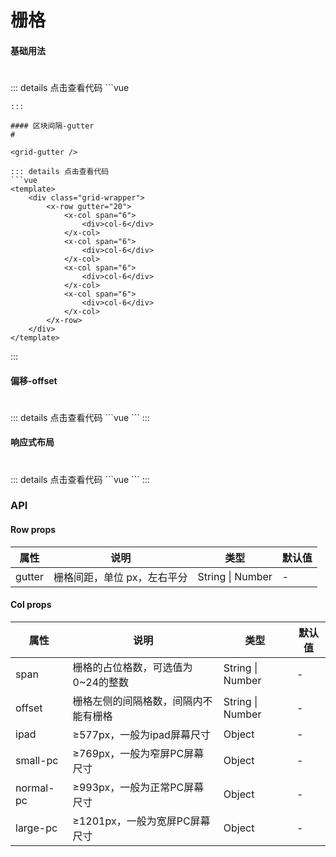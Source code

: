 # 栅格

#### 基础用法
#
<grid-base />
::: details 点击查看代码
```vue
<template>
    <div class="grid-wrapper">
        <x-row>
            <x-col span="12">
                <div class="test">col-12</div>
            </x-col>
            <x-col  span="12">
                <div class="test">col-12</div>
            </x-col>
        </x-row>
        <br>
        <x-row>
            <x-col span="8">
                <div class="test">col-8</div>
            </x-col>
            <x-col  span="8">
                <div class="test">col-8</div>
            </x-col>
            <x-col  span="8">
                <div class="test">col-8</div>
            </x-col>
        </x-row>
        <br>
        <x-row>
            <x-col span="6">
                <div class="test">col-6</div>
            </x-col>
           <x-col span="6">
                <div class="test">col-6</div>
            </x-col>
           <x-col span="6">
                <div class="test">col-6</div>
            </x-col>
           <x-col span="6">
                <div class="test">col-6</div>
            </x-col>
        </x-row>
    </div>
</template>

<script>
    export default {
        
    }
</script>

<style scoped>
    .x-col:nth-child(odd) > div {
        background-color: rgba(0,153,229,.7);
    }

    .x-col:nth-child(even) > div {
        background-color: rgba(0,153,229,.9);
    }

    .x-col > div {
        color: #ffffff;
        display: flex;
        justify-content: center;
        align-items: center;
        height: 30px;
    }
</style>
```
:::

#### 区块间隔-gutter
#

<grid-gutter />

::: details 点击查看代码
```vue
<template>
    <div class="grid-wrapper">
        <x-row gutter="20">
            <x-col span="6">
                <div>col-6</div>
            </x-col>
            <x-col span="6">
                <div>col-6</div>
            </x-col>
            <x-col span="6">
                <div>col-6</div>
            </x-col>
            <x-col span="6">
                <div>col-6</div>
            </x-col>
        </x-row>
    </div>
</template>
```
:::

#### 偏移-offset
#
<grid-offset />
::: details 点击查看代码
```vue
<template>
    <div class="grid-wrapper">
        <x-row>
            <x-col span="4">
                <div>col-4</div>
            </x-col>
            <x-col span="10" offset="2">
                <div>col-10 | offset-2</div>
            </x-col>
            <x-col span="6" offset="2">
                <div>col-6 | offset-2</div>
            </x-col>
        </x-row>
    </div>
</template>
```
:::

#### 响应式布局 
#
<grid-layout />
::: details 点击查看代码
```vue
<template>
    <div class="grid-wrapper">
        <x-row>
            <x-col :span="24" :ipad="{span: '12'}" :small-pc="{span: '8'}" :normal-pc="{span: '12'}" :large-pc="{span: '24'}">
                <div>col</div>
            </x-col>
            <x-col :span="24" :ipad="{span: '12'}" :small-pc="{span: '8'}" :normal-pc="{span: '12'}" :large-pc="{span: '24'}">
                <div>col</div>
            </x-col>
            <x-col :span="24" :ipad="{span: '12'}" :small-pc="{span: '8'}" :normal-pc="{span: '12'}" :large-pc="{span: '24'}">
                <div>col</div>
            </x-col>
            <x-col :span="24" :ipad="{span: '12'}" :small-pc="{span: '8'}" :normal-pc="{span: '12'}" :large-pc="{span: '24'}">
                <div>col</div>
            </x-col>
            <x-col :span="24" :ipad="{span: '12'}" :small-pc="{span: '8'}" :normal-pc="{span: '12'}" :large-pc="{span: '24'}">
                <div>col</div>
            </x-col>
            <x-col :span="24" :ipad="{span: '12'}" :small-pc="{span: '8'}" :normal-pc="{span: '12'}" :large-pc="{span: '24'}">
                <div>col</div>
            </x-col>
        </x-row>
    </div>
</template>
```
:::

### API
#### Row props
| 属性 | 说明   | 类型 | 默认值 |
| ----- | --------- | ----------- | ------- |
| gutter | 栅格间距，单位 px，左右平分 | String \| Number | - |

#### Col props
| 属性 | 说明   | 类型 | 默认值 |
| ----- | --------- | ----------- | ------- |
| span | 栅格的占位格数，可选值为0~24的整数 | String \| Number | - |
| offset | 栅格左侧的间隔格数，间隔内不能有栅格 | String \| Number | - |
| ipad | ≥577px，一般为ipad屏幕尺寸 | Object | - |
| small-pc | ≥769px，一般为窄屏PC屏幕尺寸 | Object | - |
| normal-pc | ≥993px，一般为正常PC屏幕尺寸 | Object | - |
| large-pc | ≥1201px，一般为宽屏PC屏幕尺寸 | Object | - |
